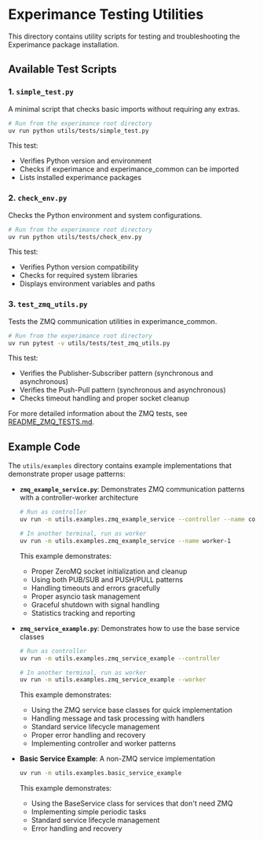 # Experimance Testing Utilities

This directory contains utility scripts for testing and troubleshooting the Experimance package installation.

## Available Test Scripts

### 1. `simple_test.py`
A minimal script that checks basic imports without requiring any extras.

```bash
# Run from the experimance root directory
uv run python utils/tests/simple_test.py
```

This test:
- Verifies Python version and environment
- Checks if experimance and experimance_common can be imported
- Lists installed experimance packages


### 2. `check_env.py`
Checks the Python environment and system configurations.

```bash
# Run from the experimance root directory
uv run python utils/tests/check_env.py
```

This test:
- Verifies Python version compatibility
- Checks for required system libraries
- Displays environment variables and paths


### 3. `test_zmq_utils.py`
Tests the ZMQ communication utilities in experimance_common.

```bash
# Run from the experimance root directory
uv run pytest -v utils/tests/test_zmq_utils.py
```

This test:
- Verifies the Publisher-Subscriber pattern (synchronous and asynchronous)
- Verifies the Push-Pull pattern (synchronous and asynchronous)
- Checks timeout handling and proper socket cleanup

For more detailed information about the ZMQ tests, see [README_ZMQ_TESTS.md](./README_ZMQ_TESTS.md).

## Example Code

The `utils/examples` directory contains example implementations that demonstrate proper usage patterns:

- **`zmq_example_service.py`**: Demonstrates ZMQ communication patterns with a controller-worker architecture
  ```bash
  # Run as controller
  uv run -m utils.examples.zmq_example_service --controller --name controller-1
  
  # In another terminal, run as worker
  uv run -m utils.examples.zmq_example_service --name worker-1
  ```

  This example demonstrates:
  - Proper ZeroMQ socket initialization and cleanup
  - Using both PUB/SUB and PUSH/PULL patterns
  - Handling timeouts and errors gracefully
  - Proper asyncio task management
  - Graceful shutdown with signal handling
  - Statistics tracking and reporting

- **`zmq_service_example.py`**: Demonstrates how to use the base service classes
  ```bash
  # Run as controller
  uv run -m utils.examples.zmq_service_example --controller
  
  # In another terminal, run as worker
  uv run -m utils.examples.zmq_service_example --worker
  ```

  This example demonstrates:
  - Using the ZMQ service base classes for quick implementation
  - Handling message and task processing with handlers
  - Standard service lifecycle management
  - Proper error handling and recovery
  - Implementing controller and worker patterns

- **Basic Service Example**: A non-ZMQ service implementation
  ```bash
  uv run -m utils.examples.basic_service_example
  ```
  
  This example demonstrates:
  - Using the BaseService class for services that don't need ZMQ
  - Implementing simple periodic tasks
  - Standard service lifecycle management
  - Error handling and recovery
